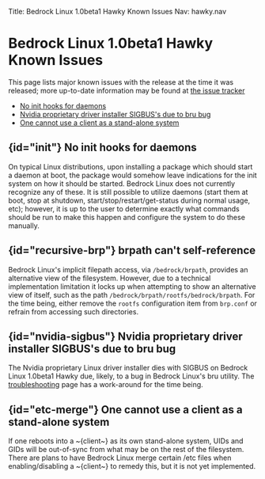 Title: Bedrock Linux 1.0beta1 Hawky Known Issues
Nav: hawky.nav

# Bedrock Linux 1.0beta1 Hawky Known Issues

This page lists major known issues with the release at the time it was
released; more up-to-date information may be found at [the issue
tracker](https://github.com/bedrocklinux/bedrocklinux-userland/issues?state=open)

- [No init hooks for daemons](#init)
- [Nvidia proprietary driver installer SIGBUS's due to bru bug](#nvidia-sigbus)
- [One cannot use a client as a stand-alone system](#etc-merge)

## {id="init"} No init hooks for daemons

On typical Linux distributions, upon installing a package which should start a
daemon at boot, the package would somehow leave indications for the init system
on how it should be started.  Bedrock Linux does not currently recognize any of
these.  It is still possible to utilize daemons (start them at boot, stop at
shutdown, start/stop/restart/get-status during normal usage, etc); however, it
is up to the user to determine exactly what commands should be run to make this
happen and configure the system to do these manually.

## {id="recursive-brp"} brpath can't self-reference

Bedrock Linux's implicit filepath access, via `/bedrock/brpath`, provides an
alternative view of the filesystem.  However, due to a technical implementation
limitation it locks up when attempting to show an alternative view of itself,
such as the path `/bedrock/brpath/rootfs/bedrock/brpath`.  For the time being,
either remove the `rootfs` configuration item from `brp.conf` or refrain from
accessing such directories.

## {id="nvidia-sigbus"} Nvidia proprietary driver installer SIGBUS's due to bru bug

The Nvidia proprietary Linux driver installer dies with SIGBUS on Bedrock Linux
1.0beta1 Hawky due, likely, to a bug in Bedrock Linux's bru utility.  The
[troubleshooting](troubleshooting.html) page has a work-around for the time
being.

## {id="etc-merge"} One cannot use a client as a stand-alone system

If one reboots into a ~{client~} as its own stand-alone system, UIDs and GIDs will
be out-of-sync from what may be on the rest of the filesystem.  There are plans
to have Bedrock Linux merge certain /etc files when enabling/disabling a ~{client~}
to remedy this, but it is not yet implemented.
